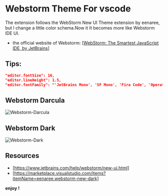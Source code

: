 # Webstorm Theme For vscode

The extension follows the WebStorm New UI Theme extension by eenaree, but I change a little color schema.Now it It becomes more like Webstorm IDE UI.

+ the official website of Webstorm: [[WebStorm: The Smartest JavaScript IDE, by JetBrains](https://www.jetbrains.com/webstorm/)]

## Tips:

~~~json
"editor.fontSize": 16,
"editor.lineHeight": 1.5,
"editor.fontFamily": "'JetBrains Mono', 'SF Mono', 'Fira Code', 'Operator Mono Lig'"
~~~

## Webstorm Darcula
![Webstorm-Darcula](https://cdn.jsdelivr.net/gh/dragon-hyl/webstorm-theme@master/images/Webstorm-Darcula.png)

## Webstorm Dark
![Webstorm-Dark](https://cdn.jsdelivr.net/gh/dragon-hyl/webstorm-theme@master/images/Webstorm-Dark.png)

## Resources
- [https://www.jetbrains.com/help/webstorm/new-ui.html]
- [https://marketplace.visualstudio.com/items?itemName=eenaree.webstorm-new-dark]

**enjoy !**